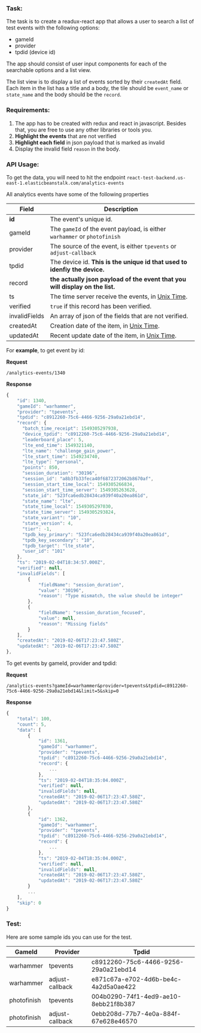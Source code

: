 ### Task:
The task is to create a readux-react app that allows a user to search a list of test events with the following options:
 - gameId
 - provider
 - tpdid (device id) 
 
The app should consist of user input components for each of the searchable options and a list view.

The list view is to display a list of events sorted by their `createdAt` field. Each item in the list has a title and a body, the tile should be `event_name` or `state_name` and the body should be the `record`.

### Requirements:
1. The app has to be created with redux and react in javascript. Besides that, you are free to use any other libraries or tools you.
2. **Highlight the events** that are not verified
3. **Highlight each field** in json payload that is marked as invalid
4. Display the invalid field `reason` in the body.

### API Usage:

To get the data, you will need to hit the endpoint `react-test-backend.us-east-1.elasticbeanstalk.com/analytics-events`

All analytics events have some of the following properties

Field | Description
------|------------
**id** | The event's unique id.
gameId | The `gameId` of the event payload, is either `warhammer` or `photofinish` 
provider | The source of the event, is either `tpevents` or `adjust-callback`
tpdid | The device id. **This is the unique id that used to idenfiy the device.**
record | **the actually json payload of the event that you will display on the list.**
ts | The time server receive the events, in [Unix Time](http://en.wikipedia.org/wiki/Unix_time).
verified | `true` if this record has been verified.
invalidFields | An array of json of the fields that are not verified.
createdAt | Creation date of the item, in [Unix Time](http://en.wikipedia.org/wiki/Unix_time).
updatedAt | Recent update date of the item, in [Unix Time](http://en.wikipedia.org/wiki/Unix_time).


For **example**, to get event by id: 

**Request** 

`/analytics-events/1340`

**Response**
```javascript
{
	"id": 1340,
	"gameId": "warhammer",
	"provider": "tpevents",
	"tpdid": "c8912260-75c6-4466-9256-29a0a21ebd14",
	"record": {
	  "batch_time_receipt": 1549305297938,
	  "device_tpdid": "c8912260-75c6-4466-9256-29a0a21ebd14",
	  "leaderboard_place": 5,
	  "lte_end_time": 1549321140,
	  "lte_name": "challenge_gain_power",
	  "lte_start_time": 1549234740,
	  "lte_type": "personal",
	  "points": 850,
	  "session_duration": "30196",
	  "session_id": "a8b3fb33feca40f6872372062b8670af",
	  "session_start_time_local": 1549305266834,
	  "session_start_time_server": 1549305263628,
	  "state_id": "523fca6edb28434ca939f40a20ea861d",
	  "state_name": "lte",
	  "state_time_local": 1549305297030,
	  "state_time_server": 1549305293824,
	  "state_variant": "10",
	  "state_version": 4,
	  "tier": -1,
	  "tpdb_key_primary": "523fca6edb28434ca939f40a20ea861d",
	  "tpdb_key_secondary": "10",
	  "tpdb_target": "lte_state",
	  "user_id": "101"
	},
	"ts": "2019-02-04T18:34:57.000Z",
	"verified": null,
	"invalidFields": [
		{
			"fieldName": "session_duration",
			"value": "30196",
			"reason": "Type mismatch, the value should be integer"
		},
		{
			"fieldName": "session_duration_focused",
			"value": null,
			"reason": "Missing fields"
		}
	],
	"createdAt": "2019-02-06T17:23:47.580Z",
	"updatedAt": "2019-02-06T17:23:47.580Z"
},
```

To get events by gameId, provider and tpdid:

**Request** 

`/analytics-events?gameId=warhammer&provider=tpevents&tpdid=c8912260-75c6-4466-9256-29a0a21ebd14&limit=5&skip=0`

**Response** 
```javascript
{
    "total": 100,
    "count": 5,
    "data": [
        {
            "id": 1361,
            "gameId": "warhammer",
            "provider": "tpevents",
            "tpdid": "c8912260-75c6-4466-9256-29a0a21ebd14",
            "record": {
                ...
            },
            "ts": "2019-02-04T18:35:04.000Z",
            "verified": null,
            "invalidFields": null,
            "createdAt": "2019-02-06T17:23:47.580Z",
            "updatedAt": "2019-02-06T17:23:47.580Z"
        },
        {
            "id": 1362,
            "gameId": "warhammer",
            "provider": "tpevents",
            "tpdid": "c8912260-75c6-4466-9256-29a0a21ebd14",
            "record": {
                ...
            },
            "ts": "2019-02-04T18:35:04.000Z",
            "verified": null,
            "invalidFields": null,
            "createdAt": "2019-02-06T17:23:47.580Z",
            "updatedAt": "2019-02-06T17:23:47.580Z"
        }
        ...
    ],
    "skip": 0
}
```

### Test:
Here are some sample ids you can use for the test.

GameId | Provider | Tpdid
------|-----------| ------
warhammer | tpevents | c8912260-75c6-4466-9256-29a0a21ebd14
warhammer | adjust-callback | e871c67a-e702-4d6b-be4c-4a2d5a0ae422
photofinish | tpevents | 004b0290-74f1-4ed9-ae10-8ebb21f8b387
photofinish | adjust-callback | 0ebb208d-77b7-4e0a-884f-67e628e46570
